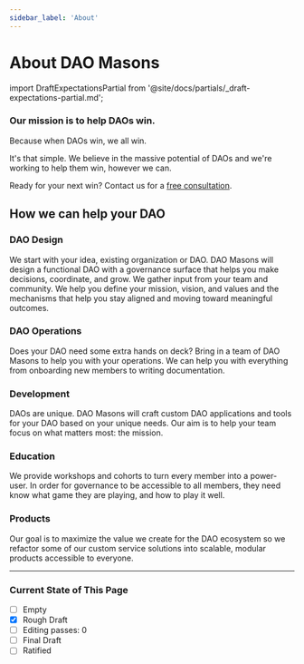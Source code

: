 ```yaml
---
sidebar_label: 'About'
---
```


# About DAO Masons

import DraftExpectationsPartial from '@site/docs/partials/\_draft-expectations-partial.md';

<DraftExpectationsPartial />

### Our mission is to help DAOs win.

Because when DAOs win, we all win.

It's that simple. We believe in the massive potential of DAOs and we're working to help them win, however we can.

Ready for your next win? Contact us for a [free consultation](https://buvld99oreh.typeform.com/to/QAzLnvZJ).

## How we can help your DAO

### DAO Design

We start with your idea, existing organization or DAO. DAO Masons will design a functional DAO with a governance surface that helps you make decisions, coordinate, and grow. We gather input from your team and community. We help you define your mission, vision, and values and the mechanisms that help you stay aligned and moving toward meaningful outcomes.

### DAO Operations

Does your DAO need some extra hands on deck? Bring in a team of DAO Masons to help you with your operations. We can help you with everything from onboarding new members to writing documentation.

### Development

DAOs are unique. DAO Masons will craft custom DAO applications and tools for your DAO based on your unique needs. Our aim is to help your team focus on what matters most: the mission.

### Education

We provide workshops and cohorts to turn every member into a power-user. In order for governance to be accessible to all members, they need know what game they are playing, and how to play it well.

### Products

Our goal is to maximize the value we create for the DAO ecosystem so we refactor some of our custom service solutions into scalable, modular products accessible to everyone.

---

### Current State of This Page

- [ ] Empty
- [x] Rough Draft
- [ ] Editing passes: 0
- [ ] Final Draft
- [ ] Ratified

<!--

TODO: ### DAO Operations

 ### Why Now?

It falls on us to challenge old assumptions and become new engineers of human coordination systems. We do this for ourselves, our families, communities and the greater society. We do this by pursuing mastery over the fundamental mechanics of the new basic unit of human coordination: The DAO.

As happened in the middle ages, our current world order is crumbling. Our leaders and the systems they energize – once relied upon as incorruptible bastions of truth, honor, service and authority – have become corrupted and are no longer trustworthy as a whole. What was originally designed to serve the people and provide each with resources and opportunity, has been bent over time to serve more siloed agendas.

The source, causes and nature of this corruption are beyond the scope of this document. The corruption itself is apparent and assumed. Our purpose is to provide a counterbalance to this corruption.

If you continue reading and find yourself aligned with the mission of the DAO Masons, we look forward to hearing your views, opinions and reasoned conclusions on this worthy topic. -->
